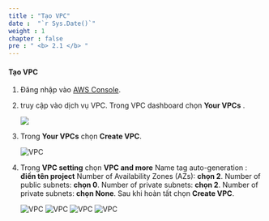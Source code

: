 ```yaml
---
title : "Tạo VPC"
date :  "`r Sys.Date()`" 
weight : 1
chapter : false
pre : " <b> 2.1 </b> "
---
```



#### Tạo VPC 
1. Đăng nhập vào [AWS Console](https://aws.amazon.com/console/).
2. truy cập vào dịch vụ VPC. Trong VPC dashboard chọn **Your VPCs** .

   ![](/images/images/2/imagevpc1.png?featherlight=false&width=90pc)

3. Trong **Your VPCs** chọn **Create VPC**.

   ![VPC](/images/images/2/imagevpc2.png?featherlight=false&width=90pc)

4. Trong **VPC setting** chọn **VPC and more**
   Name tag auto-generation : **điền tên project**
   Number of Availability Zones (AZs): **chọn 2**.
   Number of public subnets: **chọn 0**.
   Number of private subnets: **chọn 2**.
   Number of private subnets: **chọn None**.
   Sau khi hoàn tất chọn **Create VPC**.

   ![VPC](/images/images/2/imagevpc3.png?featherlight=false&width=90pc)
   ![VPC](/images/images/2/imagevpc4.png?featherlight=false&width=90pc)
   ![VPC](/images/images/2/imagevpc5.png?featherlight=false&width=90pc)
   ![VPC](/images/images/2/imagevpc6.png?featherlight=false&width=90pc)